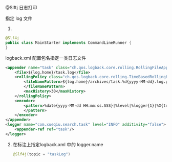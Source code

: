@Slftj 日志打印

指定 log 文件

1. 

```java
@Slf4j
public class MainStarter implements CommandLineRunner {
}
```

logback.xml 配置包名指定一类日志文件  

```xml
<appender name="task" class="ch.qos.logback.core.rolling.RollingFileAppender">
    <file>${log.home}/task.log</file>
    <rollingPolicy class="ch.qos.logback.core.rolling.TimeBasedRollingPolicy">
        <fileNamePattern>${log.home}/archives/task.%d{yyyy-MM-dd}.log.gz
        </fileNamePattern>
        <maxHistory>30</maxHistory>
    </rollingPolicy>
    <encoder>
        <pattern>%date{yyyy-MM-dd HH:mm:ss.SSS}|%level|%logger{1}|%X{traceId}|%msg%n
        </pattern>
    </encoder>
</appender>
<logger name="com.xueqiu.search.task" level="INFO" additivity="false">
    <appender-ref ref="task"/>
</logger>
```

2. 在标注上指定logback.xml 中的 logger.name

   ```java
   @Slf4j(topic = "taskLog")
   ```